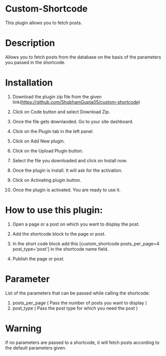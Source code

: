 # Custom-Shortcode

This plugin allows you to fetch posts.

# Description

Allows you to fetch posts from the database on the basis of the parameters you passed in the shortcode.
  
# Installation

1. Download the plugin zip file from the given link(https://github.com/ShubhamGupta05/custom-shortcode)

2. Click on Code button and select Download Zip.

3. Once the file gets downlaoded. Go to your site dashboard.

4. Click on the Plugin tab in the left panel.

5. Click on Add New plugin.

6. Click on the Upload Plugin button.

7. Select the file you downloaded and click on Install now.

8. Once the plugin is install. It will ask for the activation.

9. Click on Activating plugin button.

10. Once the plugin is activated. You are ready to use it.

# How to use this plugin:

1. Open a page or a post on which you want to display the post.

2. Add the shortcode block to the page or post.

3. In the short code block add this [custom_shortcode posts_per_page=4 post_type='post'] in the shortcode name field.

4. Publish the page or post.

# Parameter

List of the parameters that can be passed while calling the shortcode:

1. posts_per_page ( Pass the number of posts you want to display )
2. post_type ( Pass the post type for which you need the post )

# Warning 

 If no parameters are passed to a shortcode, it will fetch posts according to the default parameters given.